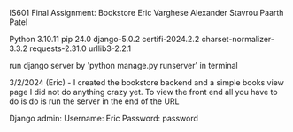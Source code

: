 IS601 Final Assignment: Bookstore
Eric Varghese
Alexander Stavrou
Paarth Patel

Python 3.10.11
pip 24.0
django-5.0.2
certifi-2024.2.2 
charset-normalizer-3.3.2 
requests-2.31.0 
urllib3-2.2.1

run django server by 'python manage.py runserver' in terminal

3/2/2024 (Eric) - 
I created the bookstore backend and a simple books view page I did not do anything crazy yet.
To view the front end all you have to do is do is run the server in the end of the URL

Django admin:
Username: Eric
Password: password
